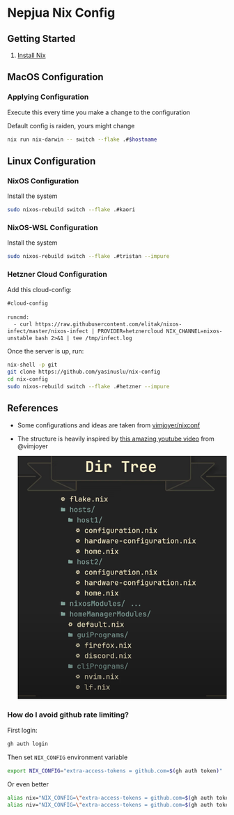# Nepjua Nix Config

## Getting Started

1. [Install Nix](https://zero-to-nix.com/start/install)

## MacOS Configuration

### Applying Configuration

Execute this every time you make a change to the configuration

Default config is raiden, yours might change

```sh
nix run nix-darwin -- switch --flake .#$hostname
```

## Linux Configuration

### NixOS Configuration

Install the system

```sh
sudo nixos-rebuild switch --flake .#kaori
```

### NixOS-WSL Configuration

Install the system

```sh
sudo nixos-rebuild switch --flake .#tristan --impure
```

### Hetzner Cloud Configuration

Add this cloud-config:

```
#cloud-config

runcmd:
  - curl https://raw.githubusercontent.com/elitak/nixos-infect/master/nixos-infect | PROVIDER=hetznercloud NIX_CHANNEL=nixos-unstable bash 2>&1 | tee /tmp/infect.log
```

Once the server is up, run:

```sh
nix-shell -p git
git clone https://github.com/yasinuslu/nix-config
cd nix-config
sudo nixos-rebuild switch --flake .#hetzner --impure
```

## References

- Some configurations and ideas are taken from [vimjoyer/nixconf](https://github.com/vimjoyer/nixconf)
- The structure is heavily inspired by [this amazing youtube video](https://www.youtube.com/watch?v=vYc6IzKvAJQ) from @vimjoyer

  ![Directory Structure](./assets/images/directory-structure.png)

### How do I avoid github rate limiting?

First login:

```sh
gh auth login
```

Then set `NIX_CONFIG` environment variable

```sh
export NIX_CONFIG="extra-access-tokens = github.com=$(gh auth token)"
```

Or even better

```sh
alias nix="NIX_CONFIG=\"extra-access-tokens = github.com=$(gh auth token)\" nix"
alias niv="NIX_CONFIG=\"extra-access-tokens = github.com=$(gh auth token)\" niv"
```
